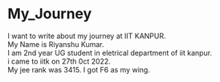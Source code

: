 # My_Journey
I want to write about my journey at IIT KANPUR.
<br>
My Name is Riyanshu Kumar.
<br>
I am 2nd year UG student in eletrical department of iit kanpur. 
<br>
i came to iitk on 27th 0ct 2022. 
<br>
My jee rank was 3415. I got F6 as my wing.
